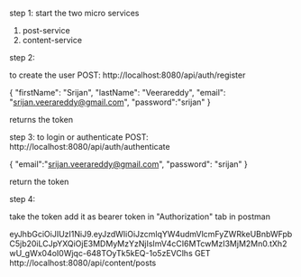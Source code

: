
step 1: start the two micro services
1. post-service
2. content-service

step 2:

to create the user
POST:
http://localhost:8080/api/auth/register

{
"firstName": "Srijan",
"lastName": "Veerareddy",
"email": "srijan.veerareddy@gmail.com",
"password":"srijan"
}

returns the token


step 3: to login or authenticate
POST:
http://localhost:8080/api/auth/authenticate

{
"email":"srijan.veerareddy@gmail.com",
"password": "srijan"
}

return the token

step 4:

take the token add it as bearer token in "Authorization" tab in
postman

eyJhbGciOiJIUzI1NiJ9.eyJzdWIiOiJzcmlqYW4udmVlcmFyZWRkeUBnbWFpbC5jb20iLCJpYXQiOjE3MDMyMzYzNjIsImV4cCI6MTcwMzI3MjM2Mn0.tXh2wU_gWx04oI0Wjqc-648TOyTk5kEQ-1o5zEVClhs
GET
http://localhost:8080/api/content/posts



